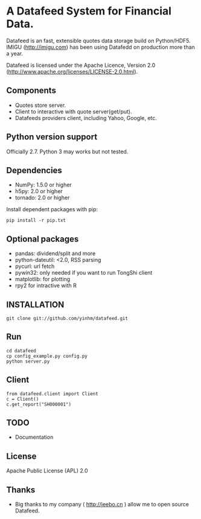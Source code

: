 A Datafeed System for Financial Data.
=====================================
Datafeed is an fast, extensible quotes data storage build on
Python/HDF5. IMIGU (http://imigu.com) has been using Datafedd on production
more than a year.

Datafeed is licensed under the Apache Licence, Version 2.0
(http://www.apache.org/licenses/LICENSE-2.0.html).

## Components

 * Quotes store server.
 * Client to interactive with quote server(get/put).
 * Datafeeds providers client, including Yahoo, Google, etc.


## Python version support

Officially 2.7. Python 3 may works but not tested.


## Dependencies

   * NumPy: 1.5.0 or higher
   * h5py: 2.0 or higher
   * tornado: 2.0 or higher

Install dependent packages with pip:

    pip install -r pip.txt


## Optional packages

 * pandas: dividend/split and more
 * python-dateutil: <2.0, RSS parsing
 * pycurl: url fetch
 * pywin32: only needed if you want to run TongShi client
 * matplotlib: for plotting
 * rpy2 for intractive with R


## INSTALLATION

    git clone git://github.com/yinhm/datafeed.git


## Run

    cd datafeed
    cp config_example.py config.py
    python server.py


## Client

    from datafeed.client import Client
    c = Client()
    c.get_report("SH000001")


## TODO

 * Documentation


## License

Apache Public License (APL) 2.0


## Thanks

 * Big thanks to my company ( http://jeebo.cn ) allow me to open source Datafeed.
